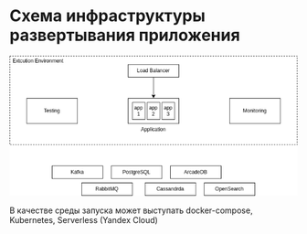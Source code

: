 # Схема инфраструктуры развертывания приложения

![Инфраструктура](./M2L2-infrastructure.drawio.png)

В качестве среды запуска может выступать docker-compose, Kubernetes, Serverless (Yandex Cloud)
